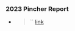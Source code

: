 ### 2023 Pincher Report
- > `` [link](https://committees.parliament.uk/committee/290/committee-on-standards/news/196293/committee-on-standards-publishes-report-on-the-conduct-of-christopher-pincher/)
    